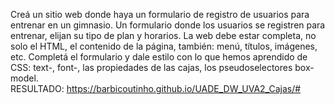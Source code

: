 Creá un sitio  web donde haya un formulario de registro de usuarios para entrenar en un gimnasio. 
Un formulario donde los usuarios se registren para entrenar, elijan su tipo de plan y horarios. 
La web debe estar completa, no solo el HTML, el contenido de la página, también: menú, títulos, imágenes, etc. 
Completá el formulario y dale estilo con lo que hemos aprendido de CSS: 
      text-, 
      font-, 
      las propiedades de las cajas, 
      los pseudoselectores 
      box-model.  
RESULTADO: https://barbicoutinho.github.io/UADE_DW_UVA2_Cajas/# 
